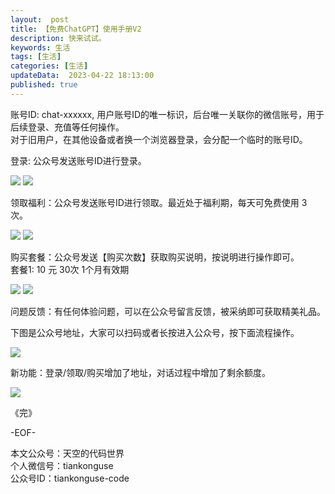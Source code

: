 ```yaml
---   
layout:  post  
title: 【免费ChatGPT】使用手册V2    
description: 快来试试。   
keywords: 生活  
tags: [生活]    
categories: [生活]  
updateData:  2023-04-22 18:13:00  
published: true  
---  
```




账号ID: chat-xxxxxx, 用户账号ID的唯一标识，后台唯一关联你的微信账号，用于后续登录、充值等任何操作。  
对于旧用户，在其他设备或者换一个浏览器登录，会分配一个临时的账号ID。  


登录: 公众号发送账号ID进行登录。  


![](https://res2023.tiankonguse.com/images/2023/04/22/001.png)
![](https://res2023.tiankonguse.com/images/2023/04/22/002.png)



领取福利：公众号发送账号ID进行领取。最近处于福利期，每天可免费使用 3 次。   


![](https://res2023.tiankonguse.com/images/2023/04/22/003.png)
![](https://res2023.tiankonguse.com/images/2023/04/22/002.png)



购买套餐：公众号发送【购买次数】获取购买说明，按说明进行操作即可。  
套餐1: 10 元 30次 1个月有效期   


![](https://res2023.tiankonguse.com/images/2023/04/22/004.png)
![](https://res2023.tiankonguse.com/images/2023/04/22/005.png)


问题反馈：有任何体验问题，可以在公众号留言反馈，被采纳即可获取精美礼品。  



下图是公众号地址，大家可以扫码或者长按进入公众号，按下面流程操作。  


![](https://res2023.tiankonguse.com/images/2023/04/21/000.bmp)




新功能：登录/领取/购买增加了地址，对话过程中增加了剩余额度。  


![](https://res2023.tiankonguse.com/images/2023/04/22/006.png)


《完》  


-EOF-  



本文公众号：天空的代码世界  
个人微信号：tiankonguse  
公众号ID：tiankonguse-code  
  

